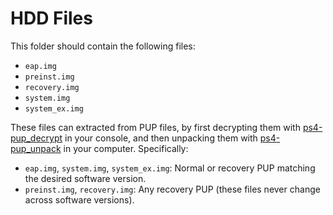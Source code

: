 HDD Files
=========

This folder should contain the following files:

- `eap.img`
- `preinst.img`
- `recovery.img`
- `system.img`
- `system_ex.img`

These files can extracted from PUP files, by first decrypting them with [ps4-pup_decrypt](https://github.com/idc/ps4-pup_decrypt) in your console, and then unpacking them with [ps4-pup_unpack](https://github.com/idc/ps4-pup_unpack) in your computer. Specifically:

- `eap.img`, `system.img`, `system_ex.img`: Normal or recovery PUP matching the desired software version.
- `preinst.img`, `recovery.img`: Any recovery PUP (these files never change across software versions).
